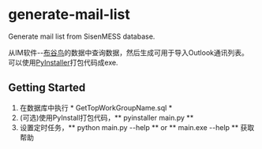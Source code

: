 # generate-mail-list
Generate mail list from SisenMESS database.

从IM软件--[布谷鸟](http://www.sisen.com)的数据中查询数据，然后生成可用于导入Outlook通讯列表。
可以使用[PyInstaller](http://www.pyinstaller.org/)打包代码成exe.

## Getting Started
1. 在数据库中执行 * GetTopWorkGroupName.sql *
2. (可选)使用PyInstall打包代码，** pyinstaller main.py **
3. 设置定时任务，** python main.py --help ** or ** main.exe --help ** 获取帮助